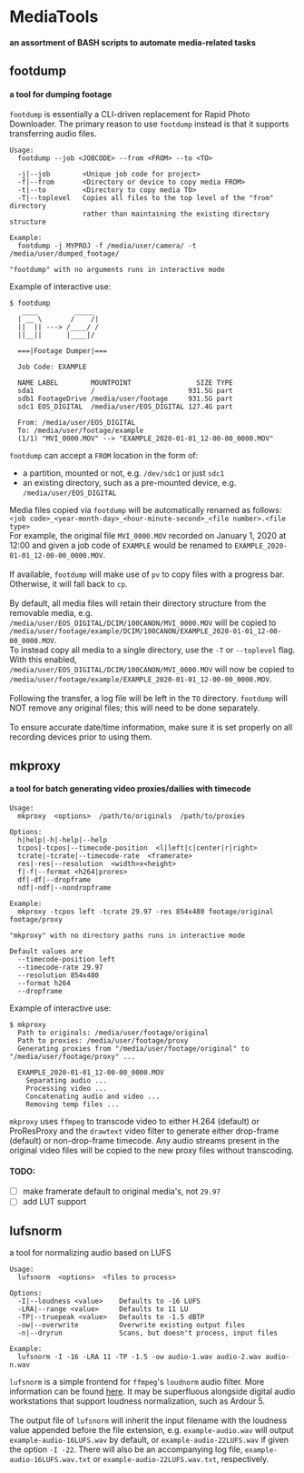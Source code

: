 # MediaTools
#### an assortment of BASH scripts to automate media-related tasks
## footdump
#### a tool for dumping footage
`footdump` is essentially a CLI-driven replacement for Rapid Photo Downloader. The primary reason to use `footdump` instead is that it supports transferring audio files.
```
Usage:
  footdump --job <JOBCODE> --from <FROM> --to <TO>

  -j|--job        <Unique job code for project>
  -f|--from       <Directory or device to copy media FROM>
  -t|--to         <Directory to copy media TO>
  -T|--toplevel   Copies all files to the top level of the "from" directory
                  rather than maintaining the existing directory structure

Example:
  footdump -j MYPROJ -f /media/user/camera/ -t /media/user/dumped_footage/

"footdump" with no arguments runs in interactive mode
```
Example of interactive use:
```
$ footdump
   ____         _____
  | __ \       /    /|
  ||  || ---> /____/ /
  ||__||      |____|/

  ===|Footage Dumper|===

  Job Code: EXAMPLE

  NAME LABEL        MOUNTPOINT                SIZE TYPE
  sda1              /                       931.5G part
  sdb1 FootageDrive /media/user/footage     931.5G part
  sdc1 EOS_DIGITAL  /media/user/EOS_DIGITAL 127.4G part

  From: /media/user/EOS_DIGITAL
  To: /media/user/footage/example
  (1/1) "MVI_0000.MOV" --> "EXAMPLE_2020-01-01_12-00-00_0000.MOV"
```
`footdump` can accept a `FROM` location in the form of:
 - a partition, mounted or not, e.g. `/dev/sdc1` or just `sdc1`
 - an existing directory, such as a pre-mounted device, e.g. `/media/user/EOS_DIGITAL`

Media files copied via `footdump` will be automatically renamed as follows:<br>
`<job code>_<year-month-day>_<hour-minute-second>_<file number>.<file type>`<br>
For example, the original file `MVI_0000.MOV` recorded on January 1, 2020 at 12:00 and given a job code of `EXAMPLE` would be renamed to `EXAMPLE_2020-01-01_12-00-00_0000.MOV`.<br><br>
If available, `footdump` will make use of `pv` to copy files with a progress bar.  Otherwise, it will fall back to `cp`.<br><br>
By default, all media files will retain their directory structure from the removable media, e.g.<br>`/media/user/EOS_DIGITAL/DCIM/100CANON/MVI_0000.MOV` will be copied to `/media/user/footage/example/DCIM/100CANON/EXAMPLE_2020-01-01_12-00-00_0000.MOV`.<br>To instead copy all media to a single directory, use the `-T` or `--toplevel` flag.  With this enabled,<br> `/media/user/EOS_DIGITAL/DCIM/100CANON/MVI_0000.MOV` will now be copied to<br>`/media/user/footage/example/EXAMPLE_2020-01-01_12-00-00_0000.MOV`.<br><br>
Following the transfer, a log file will be left in the `TO` directory. `footdump` will NOT remove any original files; this will need to be done separately.<br><br>
To ensure accurate date/time information, make sure it is set properly on all recording devices prior to using them.

## mkproxy
#### a tool for batch generating video proxies/dailies with timecode
```
Usage:
  mkproxy  <options>  /path/to/originals  /path/to/proxies

Options:
  h|help|-h|-help|--help
  tcpos|-tcpos|--timecode-position  <l|left|c|center|r|right>
  tcrate|-tcrate|--timecode-rate  <framerate>
  res|-res|--resolution  <width>x<height>
  f|-f|--format <h264|prores>
  df|-df|--dropframe
  ndf|-ndf|--nondropframe

Example:
  mkproxy -tcpos left -tcrate 29.97 -res 854x480 footage/original footage/proxy

"mkproxy" with no directory paths runs in interactive mode

Default values are
  --timecode-position left
  --timecode-rate 29.97
  --resolution 854x480
  --format h264
  --dropframe
```
Example of interactive use:
```
$ mkproxy
  Path to originals: /media/user/footage/original
  Path to proxies: /media/user/footage/proxy
  Generating proxies from "/media/user/footage/original" to "/media/user/footage/proxy" ...

  EXAMPLE_2020-01-01_12-00-00_0000.MOV
    Separating audio ...
    Processing video ...
    Concatenating audio and video ...
    Removing temp files ...  
```
`mkproxy` uses `ffmpeg` to transcode video to either H.264 (default) or ProResProxy and the `drawtext` video filter to generate either drop-frame (default) or non-drop-frame timecode. Any audio streams present in the original video files will be copied to the new proxy files without transcoding.
#### TODO:
  - [ ] make framerate default to original media's, not `29.97`
  - [ ] add LUT support
## lufsnorm
a tool for normalizing audio based on LUFS
```
Usage:
  lufsnorm  <options>  <files to process>

Options:
  -I|--loudness <value>    Defaults to -16 LUFS
  -LRA|--range <value>     Defaults to 11 LU
  -TP|--truepeak <value>   Defaults to -1.5 dBTP
  -ow|--overwrite          Overwrite existing output files
  -n|--dryrun              Scans, but doesn't process, input files

Example:
  lufsnorm -I -16 -LRA 11 -TP -1.5 -ow audio-1.wav audio-2.wav audio-n.wav
```
`lufsnorm` is a simple frontend for `ffmpeg`'s `loudnorm` audio filter. More information can be found [here](https://k.ylo.ph/2016/04/04/loudnorm.html). It may be superfluous alongside digital audio workstations that support loudness normalization, such as Ardour 5.<br><br>
The output file of `lufsnorm` will inherit the input filename with the loudness value appended before the file extension, e.g. `example-audio.wav` will output `example-audio-16LUFS.wav` by default, or `example-audio-22LUFS.wav` if given the option `-I -22`.  There will also be an accompanying log file, `example-audio-16LUFS.wav.txt` or `example-audio-22LUFS.wav.txt`, respectively.